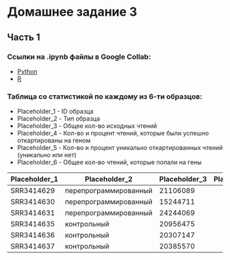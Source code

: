 # Домашнее задание 3
## Часть 1
### Ссылки на .ipynb файлы в Google Collab:
* [Python](https://colab.research.google.com/drive/1dZkM409LNn01Q2YfsW5sKbudGelTk6Wx?usp=sharing)
* [R](https://colab.research.google.com/drive/198Pho0aOK3g25YQYmVbQRsIkEtIbY9pj?usp=sharing)

### Таблица со статистикой по каждому из 6-ти образцов:

* Placeholder_1 - ID образца
* Placeholder_2 - Тип образца
* Placeholder_3 - Общее кол-во исходных чтений
* Placeholder_4 - Кол-во и процент чтений, которые были успешно откартированы на геном
* Placeholder_5 - Кол-во и процент уникально откартированных чтений (уникально или нет)
* Placeholder_6 - Общее кол-во чтений, которые попали на гены


| Placeholder_1 | Placeholder_2 | Placeholder_3 | Placeholder_4 | Placeholder_5 | Placeholder_6 |
| ------------- | ------------- | ------------- | ------------- | ------------- | ------------- |
| SRR3414629    | перепрограммированный | 21106089 |
| SRR3414630    | перепрограммированный | 15244711 |
| SRR3414631    | перепрограммированный | 24244069 |
| SRR3414635    | контрольный | 20956475 |
| SRR3414636    | контрольный | 20307147 |
| SRR3414637    | контрольный | 20385570 |

